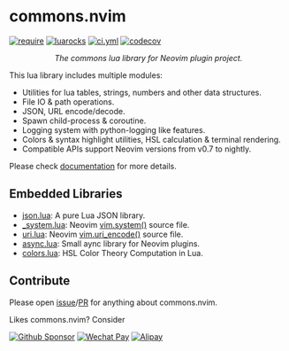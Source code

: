 <!-- markdownlint-disable MD001 MD013 MD034 MD033 MD051 -->

# commons.nvim

<p>
<a href="https://github.com/neovim/neovim/releases/v0.7.0"><img alt="require" src="https://img.shields.io/badge/require-0.7%2B-blue" /></a>
<a href="https://luarocks.org/modules/linrongbin16/commons.nvim"><img alt="luarocks" src="https://img.shields.io/luarocks/v/linrongbin16/commons.nvim" /></a>
<a href="https://github.com/linrongbin16/commons.nvim/actions/workflows/ci.yml"><img alt="ci.yml" src="https://img.shields.io/github/actions/workflow/status/linrongbin16/commons.nvim/ci.yml?label=ci" /></a>
<a href="https://app.codecov.io/github/linrongbin16/commons.nvim"><img alt="codecov" src="https://img.shields.io/codecov/c/github/linrongbin16/commons.nvim/main?label=codecov" /></a>
</p>

<p align="center"><i>
The commons lua library for Neovim plugin project.
</i></p>

This lua library includes multiple modules:

- Utilities for lua tables, strings, numbers and other data structures.
- File IO & path operations.
- JSON, URL encode/decode.
- Spawn child-process & coroutine.
- Logging system with python-logging like features.
- Colors & syntax highlight utilities, HSL calculation & terminal rendering.
- Compatible APIs support Neovim versions from v0.7 to nightly.

Please check [documentation](https://linrongbin16.github.io/commons.nvim) for more details.

## Embedded Libraries

- [json.lua](https://github.com/actboy168/json.lua): A pure Lua JSON library.
- [\_system.lua](https://github.com/neovim/neovim/blob/master/runtime/lua/vim/_system.lua): Neovim [vim.system()](<https://neovim.io/doc/user/lua.html#vim.system()>) source file.
- [uri.lua](https://github.com/neovim/neovim/blob/master/runtime/lua/vim/uri.lua): Neovim [vim.uri_encode()](<https://neovim.io/doc/user/lua.html#vim.uri_encode()>) source file.
- [async.lua](https://github.com/lewis6991/async.nvim): Small aync library for Neovim plugins.
- [colors.lua](http://sputnik.freewisdom.org/lib/colors/): HSL Color Theory Computation in Lua.

## Contribute

Please open [issue](https://github.com/linrongbin16/commons.nvim/issues)/[PR](https://github.com/linrongbin16/commons.nvim/pulls) for anything about commons.nvim.

Likes commons.nvim? Consider

[![Github Sponsor](https://img.shields.io/badge/-Sponsor%20Me%20on%20Github-magenta?logo=github&logoColor=white)](https://github.com/sponsors/linrongbin16) [![Wechat Pay](https://img.shields.io/badge/-Tip%20Me%20on%20WeChat-brightgreen?logo=wechat&logoColor=white)](https://github.com/linrongbin16/lin.nvim/wiki/Sponsor) [![Alipay](https://img.shields.io/badge/-Tip%20Me%20on%20Alipay-blue?logo=alipay&logoColor=white)](https://github.com/linrongbin16/lin.nvim/wiki/Sponsor)
